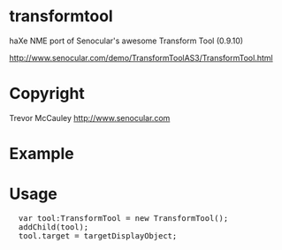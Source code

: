 transformtool
=============

haXe NME port of Senocular's awesome Transform Tool (0.9.10)

http://www.senocular.com/demo/TransformToolAS3/TransformTool.html

Copyright
=========
 Trevor McCauley
 http://www.senocular.com


Example
=======


Usage
=====

<pre>
  var tool:TransformTool = new TransformTool();
  addChild(tool);
  tool.target = targetDisplayObject;
</pre>

